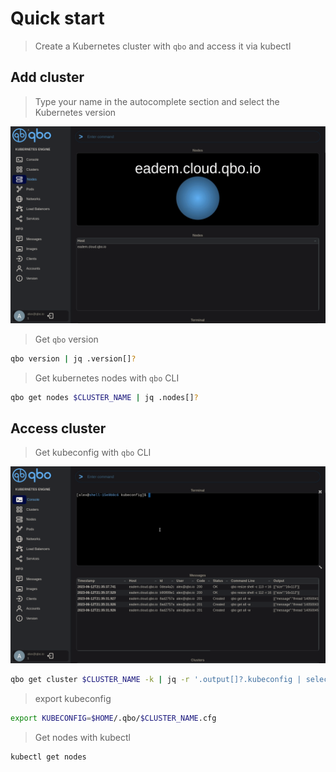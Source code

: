 # Quick start

> Create a Kubernetes cluster with `qbo` and access it via kubectl
## Add cluster
> Type  your name in the autocomplete section and select the Kubernetes version

![add cluster](img/add_cluster.gif)


> Get `qbo` version
```bash
qbo version | jq .version[]?
```
> Get kubernetes nodes with `qbo` CLI

```bash
qbo get nodes $CLUSTER_NAME | jq .nodes[]?
```
## Access cluster
> Get kubeconfig with `qbo` CLI

![get kubeconfig](img/get_kubeconfig.gif)

```bash
qbo get cluster $CLUSTER_NAME -k | jq -r '.output[]?.kubeconfig | select( . != null)' > $HOME/.qbo/$CLUSTER_NAME.cfg
```
> export kubeconfig
```bash
export KUBECONFIG=$HOME/.qbo/$CLUSTER_NAME.cfg
```
> Get nodes with kubectl
```bash
kubectl get nodes
```

